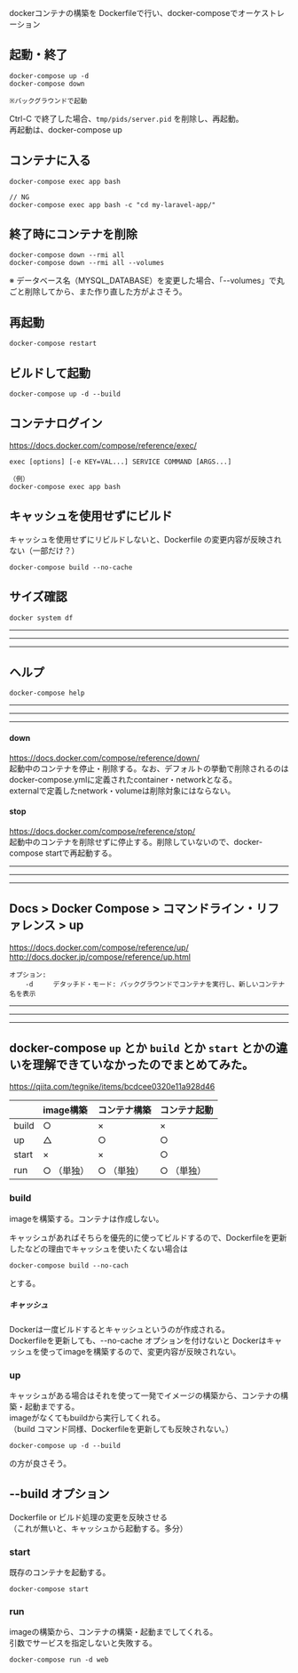 dockerコンテナの構築を Dockerfileで行い、docker-composeでオーケストレーション

## 起動・終了
```
docker-compose up -d
docker-compose down

※バックグラウンドで起動
```
Ctrl-C で終了した場合、```tmp/pids/server.pid``` を削除し、再起動。  
再起動は、docker-compose up


## コンテナに入る
```
docker-compose exec app bash

// NG
docker-compose exec app bash -c "cd my-laravel-app/"  
```


## 終了時にコンテナを削除
```
docker-compose down --rmi all
docker-compose down --rmi all --volumes
```
※ データベース名（MYSQL_DATABASE）を変更した場合、「--volumes」で丸ごと削除してから、また作り直した方がよさそう。


## 再起動
```
docker-compose restart
```


## ビルドして起動
```
docker-compose up -d --build
```



## コンテナログイン
https://docs.docker.com/compose/reference/exec/
```
exec [options] [-e KEY=VAL...] SERVICE COMMAND [ARGS...]

（例）
docker-compose exec app bash
```



## キャッシュを使用せずにビルド
キャッシュを使用せずにリビルドしないと、Dockerfile の変更内容が反映されない（一部だけ？）
```
docker-compose build --no-cache
```


## サイズ確認
```
docker system df
```

_____________________________________________________________________________________
_____________________________________________________________________________________
_____________________________________________________________________________________
## ヘルプ
```
docker-compose help
```

_____________________________________________________________________________________
_____________________________________________________________________________________
_____________________________________________________________________________________
#### down  
https://docs.docker.com/compose/reference/down/  
起動中のコンテナを停止・削除する。なお、デフォルトの挙動で削除されるのはdocker-compose.ymlに定義されたcontainer・networkとなる。  
externalで定義したnetwork・volumeは削除対象にはならない。  


#### stop
https://docs.docker.com/compose/reference/stop/  
起動中のコンテナを削除せずに停止する。削除していないので、docker-compose startで再起動する。  

_____________________________________________________________________________________
_____________________________________________________________________________________
_____________________________________________________________________________________
## Docs > Docker Compose > コマンドライン・リファレンス > up
<https://docs.docker.com/compose/reference/up/>  
<http://docs.docker.jp/compose/reference/up.html>  
```
オプション:
    -d     デタッチド・モード: バックグラウンドでコンテナを実行し、新しいコンテナ名を表示
```


_____________________________________________________________________________________
_____________________________________________________________________________________
_____________________________________________________________________________________
## docker-compose `up` とか `build` とか `start` とかの違いを理解できていなかったのでまとめてみた。
https://qiita.com/tegnike/items/bcdcee0320e11a928d46


|         |  image構築  |  コンテナ構築  |  コンテナ起動  |
|:--------|:----------|:---------|:---------|
|  build  |  ○        |  ×       |  ×       |
|  up     |  △        |  ○       |  ○       |
|  start  |  ×        |  ×       |  ○       |
|  run    |  ○ （単独）   |  ○ （単独）  |  ○ （単独）  |



### build
imageを構築する。コンテナは作成しない。  

キャッシュがあればそちらを優先的に使ってビルドするので、Dockerfileを更新したなどの理由でキャッシュを使いたくない場合は 
```
docker-compose build --no-cach
```
とする。

##### キャッシュ
Dockerは一度ビルドするとキャッシュというのが作成される。  
Dockerfileを更新しても、--no-cache オプションを付けないと Dockerはキャッシュを使ってimageを構築するので、変更内容が反映されない。

### up
キャッシュがある場合はそれを使って一発でイメージの構築から、コンテナの構築・起動までする。  
imageがなくてもbuildから実行してくれる。  
（build コマンド同様、Dockerfileを更新しても反映されない。）  

```
docker-compose up -d --build
```
の方が良さそう。


## --build オプション
Dockerfile or ビルド処理の変更を反映させる  
（これが無いと、キャッシュから起動する。多分）  


### start
既存のコンテナを起動する。
```
docker-compose start
```


### run
imageの構築から、コンテナの構築・起動までしてくれる。  
引数でサービスを指定しないと失敗する。  
```
docker-compose run -d web
```

